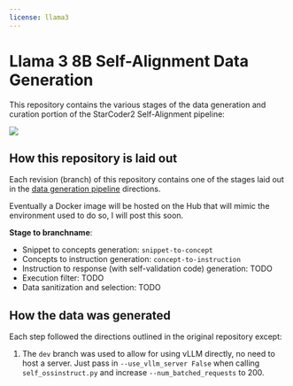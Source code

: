 ```yaml
---
license: llama3
---
```


# Llama 3 8B Self-Alignment Data Generation

This repository contains the various stages of the data generation and curation portion of the StarCoder2 Self-Alignment pipeline:

![](method.png)

## How this repository is laid out

Each revision (branch) of this repository contains one of the stages laid out in the [data generation pipeline](https://github.com/muellerzr/llama-3-8b-self-align/tree/main?tab=readme-ov-file#data-generation-pipeline) directions. 

Eventually a Docker image will be hosted on the Hub that will mimic the environment used to do so, I will post this soon.

**Stage to branchname**:
- Snippet to concepts generation: `snippet-to-concept`
- Concepts to instruction generation: `concept-to-instruction`
- Instruction to response (with self-validation code) generation: TODO
- Execution filter: TODO
- Data sanitization and selection: TODO

## How the data was generated

Each step followed the directions outlined in the original repository except:

1. The `dev` branch was used to allow for using vLLM directly, no need to host a server. Just pass in `--use_vllm_server False` when calling `self_ossinstruct.py` and increase `--num_batched_requests` to 200.

